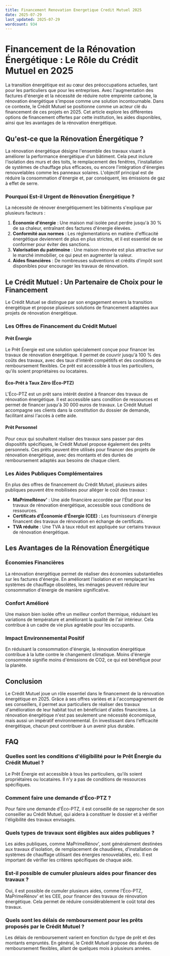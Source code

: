 ```yaml
---
title: Financement Renovation Energetique Credit Mutuel 2025
date: 2025-07-29
last_updated: 2025-07-29
wordcount: 934
---
```


# Financement de la Rénovation Énergétique : Le Rôle du Crédit Mutuel en 2025

La transition énergétique est au cœur des préoccupations actuelles, tant pour les particuliers que pour les entreprises. Avec l'augmentation des factures d'énergie et la nécessité de réduire notre empreinte carbone, la rénovation énergétique s'impose comme une solution incontournable. Dans ce contexte, le Crédit Mutuel se positionne comme un acteur clé du financement de ces projets en 2025. Cet article explore les différentes options de financement offertes par cette institution, les aides disponibles, ainsi que les avantages de la rénovation énergétique.

## Qu'est-ce que la Rénovation Énergétique ?

La rénovation énergétique désigne l'ensemble des travaux visant à améliorer la performance énergétique d'un bâtiment. Cela peut inclure l'isolation des murs et des toits, le remplacement des fenêtres, l'installation de systèmes de chauffage plus efficaces, ou encore l'intégration d'énergies renouvelables comme les panneaux solaires. L'objectif principal est de réduire la consommation d'énergie et, par conséquent, les émissions de gaz à effet de serre.

### Pourquoi Est-il Urgent de Rénovation Énergétique ?

La nécessité de rénover énergétiquement les bâtiments s'explique par plusieurs facteurs :

1. **Économie d'énergie** : Une maison mal isolée peut perdre jusqu'à 30 % de sa chaleur, entraînant des factures d'énergie élevées.
2. **Conformité aux normes** : Les réglementations en matière d'efficacité énergétique deviennent de plus en plus strictes, et il est essentiel de se conformer pour éviter des sanctions.
3. **Valorisation du patrimoine** : Une maison rénovée est plus attractive sur le marché immobilier, ce qui peut en augmenter la valeur.
4. **Aides financières** : De nombreuses subventions et crédits d'impôt sont disponibles pour encourager les travaux de rénovation.

## Le Crédit Mutuel : Un Partenaire de Choix pour le Financement

Le Crédit Mutuel se distingue par son engagement envers la transition énergétique et propose plusieurs solutions de financement adaptées aux projets de rénovation énergétique.

### Les Offres de Financement du Crédit Mutuel

#### Prêt Énergie

Le Prêt Énergie est une solution spécialement conçue pour financer les travaux de rénovation énergétique. Il permet de couvrir jusqu'à 100 % des coûts des travaux, avec des taux d'intérêt compétitifs et des conditions de remboursement flexibles. Ce prêt est accessible à tous les particuliers, qu'ils soient propriétaires ou locataires.

#### Éco-Prêt à Taux Zéro (Éco-PTZ)

L'Éco-PTZ est un prêt sans intérêt destiné à financer des travaux de rénovation énergétique. Il est accessible sans condition de ressources et permet de financer jusqu'à 30 000 euros de travaux. Le Crédit Mutuel accompagne ses clients dans la constitution du dossier de demande, facilitant ainsi l'accès à cette aide.

#### Prêt Personnel

Pour ceux qui souhaitent réaliser des travaux sans passer par des dispositifs spécifiques, le Crédit Mutuel propose également des prêts personnels. Ces prêts peuvent être utilisés pour financer des projets de rénovation énergétique, avec des montants et des durées de remboursement adaptés aux besoins de chaque client.

### Les Aides Publiques Complémentaires

En plus des offres de financement du Crédit Mutuel, plusieurs aides publiques peuvent être mobilisées pour alléger le coût des travaux :

- **MaPrimeRénov'** : Une aide financière accordée par l'État pour les travaux de rénovation énergétique, accessible sous conditions de ressources.
- **Certificats d'Économie d'Énergie (CEE)** : Les fournisseurs d'énergie financent des travaux de rénovation en échange de certificats.
- **TVA réduite** : Une TVA à taux réduit est appliquée sur certains travaux de rénovation énergétique.

## Les Avantages de la Rénovation Énergétique

### Économies Financières

La rénovation énergétique permet de réaliser des économies substantielles sur les factures d'énergie. En améliorant l'isolation et en remplaçant les systèmes de chauffage obsolètes, les ménages peuvent réduire leur consommation d'énergie de manière significative.

### Confort Amélioré

Une maison bien isolée offre un meilleur confort thermique, réduisant les variations de température et améliorant la qualité de l'air intérieur. Cela contribue à un cadre de vie plus agréable pour les occupants.

### Impact Environnemental Positif

En réduisant la consommation d'énergie, la rénovation énergétique contribue à la lutte contre le changement climatique. Moins d'énergie consommée signifie moins d'émissions de CO2, ce qui est bénéfique pour la planète.

## Conclusion

Le Crédit Mutuel joue un rôle essentiel dans le financement de la rénovation énergétique en 2025. Grâce à ses offres variées et à l'accompagnement de ses conseillers, il permet aux particuliers de réaliser des travaux d'amélioration de leur habitat tout en bénéficiant d'aides financières. La rénovation énergétique n'est pas seulement une nécessité économique, mais aussi un impératif environnemental. En investissant dans l'efficacité énergétique, chacun peut contribuer à un avenir plus durable.

## FAQ

### Quelles sont les conditions d'éligibilité pour le Prêt Énergie du Crédit Mutuel ?

Le Prêt Énergie est accessible à tous les particuliers, qu'ils soient propriétaires ou locataires. Il n'y a pas de conditions de ressources spécifiques.

### Comment faire une demande d'Éco-PTZ ?

Pour faire une demande d'Éco-PTZ, il est conseillé de se rapprocher de son conseiller au Crédit Mutuel, qui aidera à constituer le dossier et à vérifier l'éligibilité des travaux envisagés.

### Quels types de travaux sont éligibles aux aides publiques ?

Les aides publiques, comme MaPrimeRénov', sont généralement destinées aux travaux d'isolation, de remplacement de chaudières, d'installation de systèmes de chauffage utilisant des énergies renouvelables, etc. Il est important de vérifier les critères spécifiques de chaque aide.

### Est-il possible de cumuler plusieurs aides pour financer des travaux ?

Oui, il est possible de cumuler plusieurs aides, comme l'Éco-PTZ, MaPrimeRénov' et les CEE, pour financer des travaux de rénovation énergétique. Cela permet de réduire considérablement le coût total des travaux.

### Quels sont les délais de remboursement pour les prêts proposés par le Crédit Mutuel ?

Les délais de remboursement varient en fonction du type de prêt et des montants empruntés. En général, le Crédit Mutuel propose des durées de remboursement flexibles, allant de quelques mois à plusieurs années.